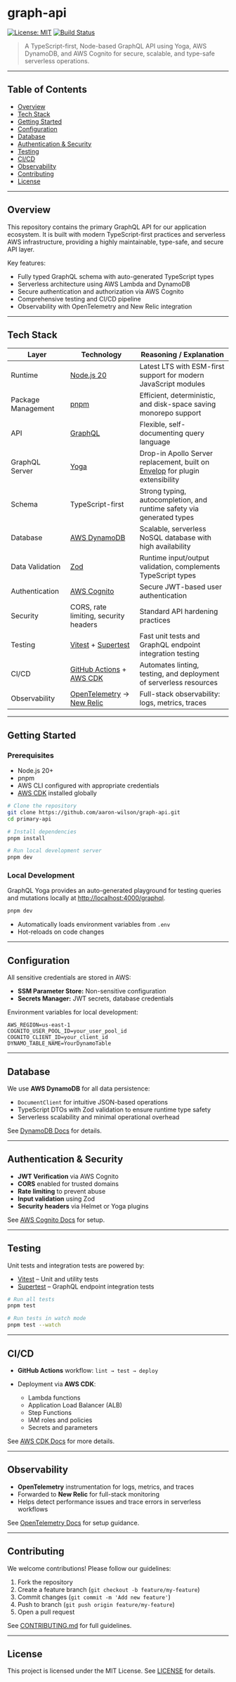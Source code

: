 # graph-api

[![License: MIT](https://img.shields.io/badge/License-MIT-yellow.svg)](https://opensource.org/licenses/MIT)
[![Build Status](https://github.com/aaron-wilson/graph-api/actions/workflows/ci.yml/badge.svg)](https://github.com/aaron-wilson/graph-api/actions)

> A TypeScript-first, Node-based GraphQL API using Yoga, AWS DynamoDB, and AWS Cognito for secure, scalable, and type-safe serverless operations.

---

## Table of Contents

- [Overview](#overview)
- [Tech Stack](#tech-stack)
- [Getting Started](#getting-started)
- [Configuration](#configuration)
- [Database](#database)
- [Authentication & Security](#authentication--security)
- [Testing](#testing)
- [CI/CD](#cicd)
- [Observability](#observability)
- [Contributing](#contributing)
- [License](#license)

---

## Overview

This repository contains the primary GraphQL API for our application ecosystem. It is built with modern TypeScript-first practices and serverless AWS infrastructure, providing a highly maintainable, type-safe, and secure API layer.  

Key features:

- Fully typed GraphQL schema with auto-generated TypeScript types
- Serverless architecture using AWS Lambda and DynamoDB
- Secure authentication and authorization via AWS Cognito
- Comprehensive testing and CI/CD pipeline
- Observability with OpenTelemetry and New Relic integration

---

## Tech Stack

| Layer | Technology | Reasoning / Explanation |
|-------|------------|------------------------|
| Runtime | [Node.js 20](https://nodejs.org/en/) | Latest LTS with ESM-first support for modern JavaScript modules |
| Package Management | [pnpm](https://pnpm.io/) | Efficient, deterministic, and disk-space saving monorepo support |
| API | [GraphQL](https://graphql.org/) | Flexible, self-documenting query language |
| GraphQL Server | [Yoga](https://www.graphql-yoga.com/) | Drop-in Apollo Server replacement, built on [Envelop](https://envelop.dev/) for plugin extensibility |
| Schema | TypeScript-first | Strong typing, autocompletion, and runtime safety via generated types |
| Database | [AWS DynamoDB](https://docs.aws.amazon.com/dynamodb/index.html) | Scalable, serverless NoSQL database with high availability |
| Data Validation | [Zod](https://zod.dev/) | Runtime input/output validation, complements TypeScript types |
| Authentication | [AWS Cognito](https://docs.aws.amazon.com/cognito/latest/developerguide/what-is-amazon-cognito.html) | Secure JWT-based user authentication |
| Security | CORS, rate limiting, security headers | Standard API hardening practices |
| Testing | [Vitest](https://vitest.dev/) + [Supertest](https://github.com/visionmedia/supertest) | Fast unit tests and GraphQL endpoint integration testing |
| CI/CD | [GitHub Actions](https://docs.github.com/en/actions) + [AWS CDK](https://docs.aws.amazon.com/cdk/) | Automates linting, testing, and deployment of serverless resources |
| Observability | [OpenTelemetry](https://opentelemetry.io/) → [New Relic](https://docs.newrelic.com/docs/) | Full-stack observability: logs, metrics, traces |

---

## Getting Started

### Prerequisites

- Node.js 20+
- pnpm
- AWS CLI configured with appropriate credentials
- [AWS CDK](https://docs.aws.amazon.com/cdk/latest/guide/getting_started.html) installed globally

```bash
# Clone the repository
git clone https://github.com/aaron-wilson/graph-api.git
cd primary-api

# Install dependencies
pnpm install

# Run local development server
pnpm dev
```

### Local Development

GraphQL Yoga provides an auto-generated playground for testing queries and mutations locally at [http://localhost:4000/graphql](http://localhost:4000/graphql).

```bash
pnpm dev
```

* Automatically loads environment variables from `.env`
* Hot-reloads on code changes

---

## Configuration

All sensitive credentials are stored in AWS:

* **SSM Parameter Store:** Non-sensitive configuration
* **Secrets Manager:** JWT secrets, database credentials

Environment variables for local development:

```env
AWS_REGION=us-east-1
COGNITO_USER_POOL_ID=your_user_pool_id
COGNITO_CLIENT_ID=your_client_id
DYNAMO_TABLE_NAME=YourDynamoTable
```

---

## Database

We use **AWS DynamoDB** for all data persistence:

* `DocumentClient` for intuitive JSON-based operations
* TypeScript DTOs with Zod validation to ensure runtime type safety
* Serverless scalability and minimal operational overhead

See [DynamoDB Docs](https://docs.aws.amazon.com/amazondynamodb/latest/developerguide/Introduction.html) for details.

---

## Authentication & Security

* **JWT Verification** via AWS Cognito
* **CORS** enabled for trusted domains
* **Rate limiting** to prevent abuse
* **Input validation** using Zod
* **Security headers** via Helmet or Yoga plugins

See [AWS Cognito Docs](https://docs.aws.amazon.com/cognito/latest/developerguide/cognito-user-pools.html) for setup.

---

## Testing

Unit tests and integration tests are powered by:

* [Vitest](https://vitest.dev/) – Unit and utility tests
* [Supertest](https://github.com/visionmedia/supertest) – GraphQL endpoint integration tests

```bash
# Run all tests
pnpm test

# Run tests in watch mode
pnpm test --watch
```

---

## CI/CD

* **GitHub Actions** workflow: `lint → test → deploy`
* Deployment via **AWS CDK**:

  * Lambda functions
  * Application Load Balancer (ALB)
  * Step Functions
  * IAM roles and policies
  * Secrets and parameters

See [AWS CDK Docs](https://docs.aws.amazon.com/cdk/latest/guide/home.html) for more details.

---

## Observability

* **OpenTelemetry** instrumentation for logs, metrics, and traces
* Forwarded to **New Relic** for full-stack monitoring
* Helps detect performance issues and trace errors in serverless workflows

See [OpenTelemetry Docs](https://opentelemetry.io/docs/) for setup guidance.

---

## Contributing

We welcome contributions! Please follow our guidelines:

1. Fork the repository
2. Create a feature branch (`git checkout -b feature/my-feature`)
3. Commit changes (`git commit -m 'Add new feature'`)
4. Push to branch (`git push origin feature/my-feature`)
5. Open a pull request

See [CONTRIBUTING.md](./CONTRIBUTING.md) for full guidelines.

---

## License

This project is licensed under the MIT License. See [LICENSE](./LICENSE) for details.
